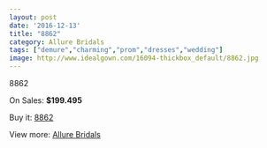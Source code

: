 ```yaml
---
layout: post
date: '2016-12-13'
title: "8862"
category: Allure Bridals
tags: ["demure","charming","prom","dresses","wedding"]
image: http://www.idealgown.com/16094-thickbox_default/8862.jpg
---
```

8862

On Sales: **$199.495**
<a href="https://www.idealgown.com/en/allure-bridals/6422-8862.html"><amp-img layout="responsive" width="600" height="600" src="//www.idealgown.com/16094-thickbox_default/8862.jpg" alt="8862 0" /></a>
<a href="https://www.idealgown.com/en/allure-bridals/6422-8862.html"><amp-img layout="responsive" width="600" height="600" src="//www.idealgown.com/16096-thickbox_default/8862.jpg" alt="8862 1" /></a>
<a href="https://www.idealgown.com/en/allure-bridals/6422-8862.html"><amp-img layout="responsive" width="600" height="600" src="//www.idealgown.com/16095-thickbox_default/8862.jpg" alt="8862 2" /></a>

Buy it: [8862](https://www.idealgown.com/en/allure-bridals/6422-8862.html "8862")

View more: [Allure Bridals](https://www.idealgown.com/en/92-allure-bridals "Allure Bridals")